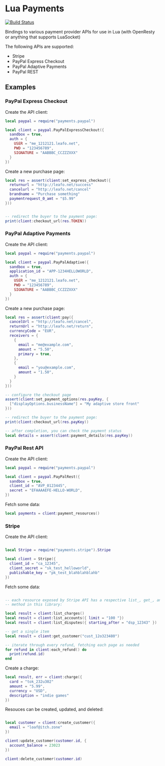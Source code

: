 # Lua Payments

[![Build Status](https://travis-ci.org/leafo/lua-payments.svg?branch=master)](https://travis-ci.org/leafo/lua-payments)

Bindings to various payment provider APIs for use in Lua (with OpenResty or
anything that supports LuaSocket)

The following APIs are supported:

* Stripe
* PayPal Express Checkout
* PayPal Adaptive Payments
* PayPal REST

## Examples

### PayPal Express Checkout

Create the API client:

```lua
local paypal = require("payments.paypal")

local client = paypal.PayPalExpressCheckout({
  sandbox = true,
  auth = {
    USER = "me_1212121.leafo.net",
    PWD = "123456789",
    SIGNATURE = "AABBBC_CCZZZXXX"
  }
})
```

Create a new purchase page:

```lua
local res = assert(client:set_express_checkout({
  returnurl = "http://leafo.net/success"
  cancelurl = "http://leafo.net/cancel"
  brandname = "Purchase something"
  paymentrequest_0_amt = "$5.99"
}))


-- redirect the buyer to the payment page:
print(client:checkout_url(res.TOKEN))
```


### PayPal Adaptive Payments

Create the API client:

```lua
local paypal = require("payments.paypal")

local client = paypal.PayPalAdaptive({
  sandbox = true,
  application_id = "APP-1234HELLOWORLD",
  auth = {
    USER = "me_1212121.leafo.net",
    PWD = "123456789",
    SIGNATURE = "AABBBC_CCZZZXXX"
  }
})
```

Create a new purchase page:


```lua
local res = assert(client:pay({
  cancelUrl = "http://leafo.net/cancel",
  returnUrl = "http://leafo.net/return",
  currencyCode = "EUR",
  receivers = {
    {
      email = "me@example.com",
      amount = "5.50",
      primary = true,
    },
    {
      email = "you@example.com",
      amount = "1.50",
    }
  }
}))

-- configure the checkout page
assert(client:set_payment_options(res.payKey, {
  ["displayOptions.businessName"] = "My adaptive store front"
}))

-- redirect the buyer to the payment page:
print(client:checkout_url(res.payKey))

-- after completion, you can check the payment status
local details = assert(client:payment_details(res.payKey))

```

### PayPal Rest API

Create the API client:

```lua
local paypal = require("payments.paypal")

local client = paypal.PayPalRest({
  sandbox = true,
  client_id = "AVP_0123445",
  secret = "EFAAAAEFE-HELLO-WORLD",
})
```

Fetch some data:

```lua
local payments = client:payment_resources()
```


### Stripe

Create the API client:

```lua

local Stripe = require("payments.stripe").Stripe

local client = Stripe({
  client_id = "ca_12345",
  client_secret = "sk_test_helloworld",
  publishable_key = "pk_test_blahblahblahb"
})
```

Fetch some data:

```lua

-- each resource exposed by Stripe API has a respective list_, get_, and each_
-- method in this library:

local result = client:list_charges()
local result = client:list_accounts({ limit = "100 "})
local result = client:list_disputes({ starting_after = "dsp_12343" })

-- get a single item
local result = client:get_customer("cust_12o323480")

-- iterate through every refund, fetching each page as needed
for refund in client:each_refund() do
  print(refund.id)
end
```

Create a charge:

```lua
local result, err = client:charge({
  card = "tok_232u302"
  amount = "5.99",
  currency = "USD",
  description = "indie games"
})
```

Resouces can be created, updated, and deleted:

```lua

local customer = client:create_customer({
  email = "loaf@itch.zone"
})

client:update_customer(customer.id, {
  account_balance = 23023
})

client:delete_customer(customer.id)

```


